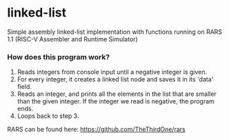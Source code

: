 # linked-list
Simple assembly linked-list implementation with functions running on RARS 1.1
(RISC-V Assembler and Runtime Simulator)


<h3> How does this program work? </h3>

  1. Reads integers from console input until a negative integer is given.
  2. For every integer, it creates a linked list node and saves it in its 'data' field.
  3. Reads an integer, and prints all the elements in the list that are smaller than the given integer.
     If the integer we read is negative, the program ends.
  4. Loops back to step 3.


RARS can be found here: https://github.com/TheThirdOne/rars
